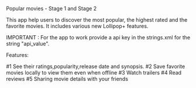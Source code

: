 Popular movies - Stage 1 and Stage 2

This app help users to discover the most popular, the highest rated and the favorite movies. It includes various new Lollipop+ features.

IMPORTANT : For the app to work provide a api key in the strings.xml for the string "api_value".

Features:

#1 See their ratings,popularity,release date and synopsis.
#2 Save favorite movies locally to view them even when offline
#3 Watch trailers
#4 Read reviews
#5 Sharing movie details with your friends